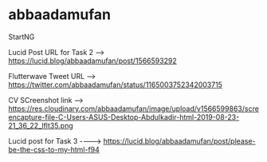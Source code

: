 # abbaadamufan
StartNG

Lucid Post URL for Task 2 --> https://lucid.blog/abbaadamufan/post/1566593292


Flutterwave Tweet URL --> https://twitter.com/abbaadamufan/status/1165003752342003715


CV SCreenshot link --> https://res.cloudinary.com/abbaadamufan/image/upload/v1566599863/screencapture-file-C-Users-ASUS-Desktop-Abdulkadir-html-2019-08-23-21_36_22_lflt35.png


Lucid post for Task 3 ----> https://lucid.blog/abbaadamufan/post/please-be-the-css-to-my-html-f94
